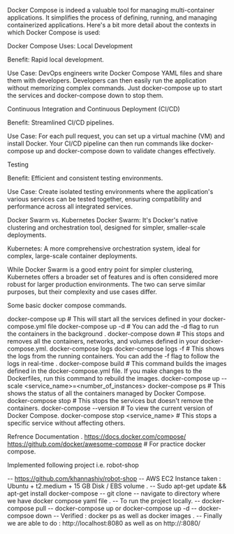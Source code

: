 Docker Compose is indeed a valuable tool for managing multi-container applications. It simplifies the process of defining, running, and managing containerized applications. Here's a bit more detail about the contexts in which Docker Compose is used:

Docker Compose Uses:
Local Development

Benefit: Rapid local development.

Use Case: DevOps engineers write Docker Compose YAML files and share them with developers. Developers can then easily run the application without memorizing complex commands. Just docker-compose up to start the services and docker-compose down to stop them.

Continuous Integration and Continuous Deployment (CI/CD)

Benefit: Streamlined CI/CD pipelines.

Use Case: For each pull request, you can set up a virtual machine (VM) and install Docker. Your CI/CD pipeline can then run commands like docker-compose up and docker-compose down to validate changes effectively.

Testing

Benefit: Efficient and consistent testing environments.

Use Case: Create isolated testing environments where the application's various services can be tested together, ensuring compatibility and performance across all integrated services.

Docker Swarm vs. Kubernetes
Docker Swarm: It's Docker's native clustering and orchestration tool, designed for simpler, smaller-scale deployments.

Kubernetes: A more comprehensive orchestration system, ideal for complex, large-scale container deployments.

While Docker Swarm is a good entry point for simpler clustering, Kubernetes offers a broader set of features and is often considered more robust for larger production environments. The two can serve similar purposes, but their complexity and use cases differ.

Some basic docker compose commands.

docker-compose up # This will start all the services defined in your docker-compose.yml file
docker-compose up -d # You can add the -d flag to run the containers in the background .
docker-compose down # This stops and removes all the containers, networks, and volumes defined in your docker-compose.yml.
docker-compose logs
docker-compose logs -f # This shows the logs from the running containers. You can add the -f flag to follow the logs in real-time .
docker-compose build # This command builds the images defined in the docker-compose.yml file. If you make changes to the Dockerfiles, run this command to rebuild the images.
docker-compose up --scale <service_name>=<number_of_instances>
docker-compose ps   # This shows the status of all the containers managed by Docker Compose.
docker-compose stop # This stops the services but doesn't remove the containers.
docker-compose --version  # To view the current version of Docker Compose.
docker-compose stop <service_name> # This stops a specific service without affecting others.


Refrence Documentation .
    https://docs.docker.com/compose/ 
    https://github.com/docker/awesome-compose  # For practice docker compose.


Implemented following project i.e. robot-shop

-- https://github.com/khannashiv/robot-shop
-- AWS EC2 Instance taken : Ubuntu + t2.medium + 15 GB Disk / EBS volume .
-- Sudo apt-get update && apt-get install docker-compose
-- git clone <repo-url>
-- navigate to directory where we have docker compose yaml file .
-- To run the project locally.
    -- docker-compose pull
    -- docker-compose up   or docker-compose up -d 
    -- docker-compsoe down
    -- Verified : docker ps as well as docker images .
-- Finally we are able to do : http://localhost:8080 as well as on http://<Public-IP-of-EC2>:8080/